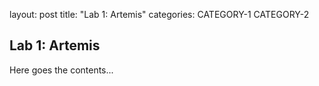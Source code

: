 layout: post
title: "Lab 1: Artemis"
categories: CATEGORY-1 CATEGORY-2

## Lab 1: Artemis

Here goes the contents...
